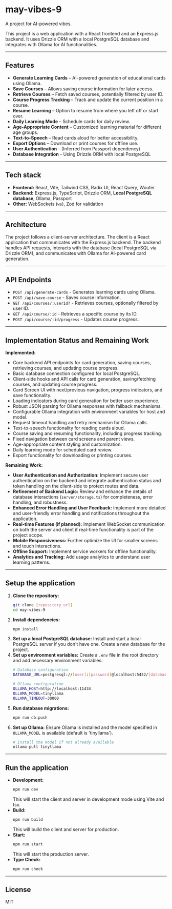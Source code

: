 # may-vibes-9
A project for AI-powered vibes.

This project is a web application with a React frontend and an Express.js backend. It uses Drizzle ORM with a local PostgreSQL database and integrates with Ollama for AI functionalities.

---

## Features

- **Generate Learning Cards** – AI-powered generation of educational cards using Ollama.
- **Save Courses** – Allows saving course information for later access.
- **Retrieve Courses** – Fetch saved courses, potentially filtered by user ID.
- **Course Progress Tracking** – Track and update the current position in a course.
- **Resume Learning** – Option to resume from where you left off or start over.
- **Daily Learning Mode** – Schedule cards for daily review.
- **Age-Appropriate Content** – Customized learning material for different age groups.
- **Text-to-Speech** – Read cards aloud for better accessibility.
- **Export Options** – Download or print courses for offline use.
- **User Authentication** - (Inferred from Passport dependency)
- **Database Integration** - Using Drizzle ORM with local PostgreSQL

---

## Tech stack

- **Frontend:** React, Vite, Tailwind CSS, Radix UI, React Query, Wouter
- **Backend:** Express.js, TypeScript, Drizzle ORM, **Local PostgreSQL database**, Ollama, Passport
- **Other:** WebSockets (`ws`), Zod for validation

---

## Architecture
The project follows a client-server architecture. The client is a React application that communicates with the Express.js backend. The backend handles API requests, interacts with the database (local PostgreSQL via Drizzle ORM), and communicates with Ollama for AI-powered card generation.

---

## API Endpoints
- `POST /api/generate-cards` - Generates learning cards using Ollama.
- `POST /api/save-course` - Saves course information.
- `GET /api/courses/:userId?` - Retrieves courses, optionally filtered by user ID.
- `GET /api/course/:id` - Retrieves a specific course by its ID.
- `POST /api/course/:id/progress` - Updates course progress.

---

## Implementation Status and Remaining Work

**Implemented:**
- Core backend API endpoints for card generation, saving courses, retrieving courses, and updating course progress.
- Basic database connection configured for local PostgreSQL.
- Client-side hooks and API calls for card generation, saving/fetching courses, and updating course progress.
- Card Screen UI with next/previous navigation, progress indicators, and save functionality.
- Loading indicators during card generation for better user experience.
- Robust JSON parsing for Ollama responses with fallback mechanisms.
- Configurable Ollama integration with environment variables for host and model.
- Request timeout handling and retry mechanism for Ollama calls.
- Text-to-speech functionality for reading cards aloud.
- Course saving and resuming functionality, including progress tracking.
- Fixed navigation between card screens and parent views.
- Age-appropriate content styling and customization.
- Daily learning mode for scheduled card review.
- Export functionality for downloading or printing courses.

**Remaining Work:**
- **User Authentication and Authorization:** Implement secure user authentication on the backend and integrate authentication status and token handling on the client-side to protect routes and data.
- **Refinement of Backend Logic:** Review and enhance the details of database interactions (`server/storage.ts`) for completeness, error handling, and robustness.
- **Enhanced Error Handling and User Feedback:** Implement more detailed and user-friendly error handling and notifications throughout the application.
- **Real-time Features (if planned):** Implement WebSocket communication on both the server and client if real-time functionality is part of the project scope.
- **Mobile Responsiveness:** Further optimize the UI for smaller screens and touch interactions.
- **Offline Support:** Implement service workers for offline functionality.
- **Analytics and Tracking:** Add usage analytics to understand user learning patterns.

---

## Setup the application

1.  **Clone the repository:**
    ```bash
    git clone [repository_url]
    cd may-vibes-9
    ```
2.  **Install dependencies:**
    ```bash
    npm install
    ```
3.  **Set up a local PostgreSQL database:**
    Install and start a local PostgreSQL server if you don't have one. Create a new database for the project.
4.  **Set up environment variables:**
    Create a `.env` file in the root directory and add necessary environment variables:
    ```bash
    # Database configuration
    DATABASE_URL=postgresql://[user]:[password]@localhost:5432/[database_name]
    
    # Ollama configuration
    OLLAMA_HOST=http://localhost:11434
    OLLAMA_MODEL=tinyllama
    OLLAMA_TIMEOUT=30000
    ```
5.  **Run database migrations:**
    ```bash
    npm run db:push
    ```
6.  **Set up Ollama:**
    Ensure Ollama is installed and the model specified in `OLLAMA_MODEL` is available (default is 'tinyllama').
    ```bash
    # Install the model if not already available
    ollama pull tinyllama
    ```

---

## Run the application

-   **Development:**
    ```bash
    npm run dev
    ```
    This will start the client and server in development mode using Vite and tsx.
-   **Build:**
    ```bash
    npm run build
    ```
    This will build the client and server for production.
-   **Start:**
    ```bash
    npm run start
    ```
    This will start the production server.
-   **Type Check:**
    ```bash
    npm run check
    ```

---

## License
MIT

